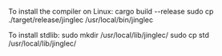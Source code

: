 To install the compiler on Linux:
cargo build --release
sudo cp ./target/release/jinglec /usr/local/bin/jinglec

To install stdlib:
sudo mkdir /usr/local/lib/jinglec/
sudo cp std /usr/local/lib/jinglec/
